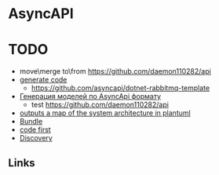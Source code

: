 # AsyncAPI

# TODO
* move\merge to\from https://github.com/daemon110282/api
* [generate code](https://github.com/asyncapi/generator)
  * https://github.com/asyncapi/dotnet-rabbitmq-template
* [Генерация моделей по AsyncApi формату](https://github.com/asyncapi/modelina)
  * test https://github.com/daemon110282/api
* [outputs a map of the system architecture in plantuml](https://github.com/asyncapi/cupid)
* [Bundle](https://github.com/asyncapi/bundler) 
* [code first](https://www.asyncapi.com/docs/community/tooling)
* [Discovery](https://github.com/SolaceLabs/event-discovery-agent)

## Links

